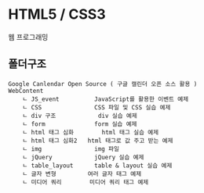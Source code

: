 # HTML5 / CSS3
웹 프로그래밍

## 폴더구조 

    Google Canlendar Open Source ( 구글 캘린더 오픈 소스 활용 )
    WebContent
	    ㄴ JS_event			JavaScript를 활용한 이벤트 예제
		ㄴ CSS				CSS 파일 및 CSS 실습 예제
		ㄴ div 구조			div 실습 예제
		ㄴ form				form 실습 예제
		ㄴ html 태그 심화		html 태그 실습 예제
		ㄴ html 태그 심화2	html 태그로 값 주고 받는 예제
		ㄴ img				img 파일
		ㄴ jQuery			jQuery 실습 예제
		ㄴ table_layout		table & layout 실습 예제
		ㄴ 글자 변형			여러 글자 태그 예제
		ㄴ 미디어 쿼리		미디어 쿼리 태그 예제
